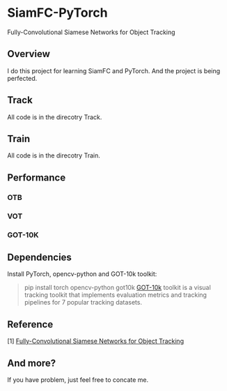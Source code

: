 # SiamFC-PyTorch
Fully-Convolutional Siamese Networks for Object Tracking

## Overview
I do this project for learning SiamFC and PyTorch. And the project is being perfected.

## Track
All code is in the direcotry Track.

## Train
All code is in the direcotry Train.

## Performance
### OTB
### VOT
### GOT-10K

## Dependencies
Install PyTorch, opencv-python and GOT-10k toolkit:
> pip install torch opencv-python got10k
[GOT-10k](https://github.com/got-10k/toolkit) toolkit is a visual tracking toolkit that implements evaluation metrics and tracking pipelines for 7 popular tracking datasets.

## Reference
[1] [Fully-Convolutional Siamese Networks for Object Tracking](http://www.robots.ox.ac.uk/~luca/siamese-fc.html)

## And more?
If you have problem, just feel free to concate me.
